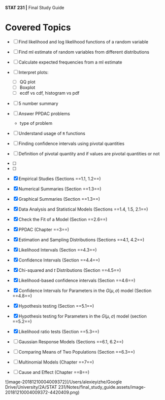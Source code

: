 __STAT 231 |__ Final Study Guide

# Covered Topics

- [ ] Find likelihood and log likelihood functions of a random variable
- [ ] Find ml estimate of random variables from different distributions
- [ ] Calculate expected frequencies from a ml estimate
- [ ] Interpret plots:
  - [ ] QQ plot
  - [ ] Boxplot
  - [ ] ecdf vs cdf, histogram vs pdf
- [ ]  5 number summary
- [ ] Answer PPDAC problems
  - type of problem
- [ ] Understand usage of `R` functions
- [ ] Finding confidence intervals using pivotal quantities
- [ ] Definition of pivotal quantity and if values are pivotal quantities or not
- [ ] 
- [ ] 



- [x] Empirical Studies (Sections ==1.1, 1.2==)
- [x] Numerical Summaries (Section ==1.3==)
- [x] Graphical Summaries (Section ==1.3==)
- [x] Data Analysis and Statistical Models (Sections ==1.4, 1.5, 2.1==)
- [x] Check the Fit of a Model (Section ==2.6==)
- [x] PPDAC (Chapter ==3==)
- [x] Estimation and Sampling Distributions (Sections ==4.1, 4.2==)
- [x] Likelihood Intervals (Section ==4.3==)
- [x] Confidence Intervals (Section ==4.4==)
- [x] Chi-squared and $t$ Distributions (Section ==4.5==)
- [x] Likelihood-based confidence intervals (Section ==4.6==)
- [x] Confidence Intervals for Parameters in the $G(\mu, \sigma)$ model (Section ==4.8==)
- [x] Hypothesis testing (Section ==5.1==)
- [x] Hypothesis testing for Parameters in the $G(\mu, \sigma)$ model (section ==5.2==)
- [x] Likelihood ratio tests (Section ==5.3==)
- [ ] Gaussian Response Models (Sections ==6.1, 6.2==)
- [ ] Comparing Means of Two Populations (Section ==6.3==)
- [ ] Multinomial Models (Chapter ==7==)
- [ ] Cause and Effect (Chapter ==8==)



![image-20181210004009372](/Users/alexieyizhe/Google Drive/University/2A/STAT 231/Notes/final_study_guide.assets/image-20181210004009372-4420409.png)